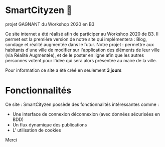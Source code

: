 # SmartCityzen 🥈
projet GAGNANT du Workshop 2020 en B3 

Ce site internet a été réalisé afin de participer au Workshop 2020 de B3. Il permet est la première version de notre site qui implémentera : Blog, sondage et réalité augmentée dans le futur.
Notre projet : permettre aux habitants d'une ville de modifier sur l'application des éléments de leur ville (via Réalité Augmentée), et de le poster en ligne afin que les autres personnes votent pour l'idée qui sera alors présentée au maire de la ville.

Pour information ce site a été créé en seulement **3 jours**

# Fonctionnalités
Ce site : SmartCityzen possède des fonctionnalités intéressantes comme :

- Une interface de connexion déconnexion (avec données sécurisées en BDD)
- Un flux dynamique des publications
- L' utilisation de cookies


Merci
